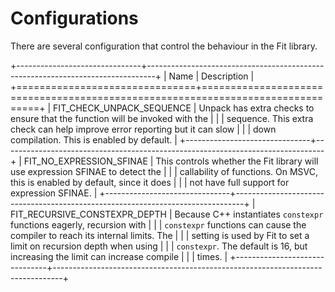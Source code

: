 Configurations
==============

There are several configuration that control the behaviour in the Fit library.

+-------------------------------+--------------------------------------------------------------------------------+
| Name                          | Description                                                                    |
+===============================+================================================================================+
| FIT_CHECK_UNPACK_SEQUENCE     | Unpack has extra checks to ensure that the function will be invoked with the   |
|                               | sequence. This extra check can help improve error reporting but it can slow    |
|                               | down compilation. This is enabled by default.                                  |
+-------------------------------+--------------------------------------------------------------------------------+
| FIT_NO_EXPRESSION_SFINAE      | This controls whether the Fit library will use expression SFINAE to detect the |
|                               | callability of functions. On MSVC, this is enabled by default, since it does   |
|                               | not have full support for expression SFINAE.                                   |
+-------------------------------+--------------------------------------------------------------------------------+
| FIT_RECURSIVE_CONSTEXPR_DEPTH | Because C++ instantiates `constexpr` functions eagerly, recursion with         |
|                               | `constexpr` functions can cause the compiler to reach its internal limits. The |
|                               | setting is used by Fit to set a limit on recursion depth when using            |
|                               | `constexpr`. The default is 16, but increasing the limit can increase compile  |
|                               | times.                                                                         |
+-------------------------------+--------------------------------------------------------------------------------+



